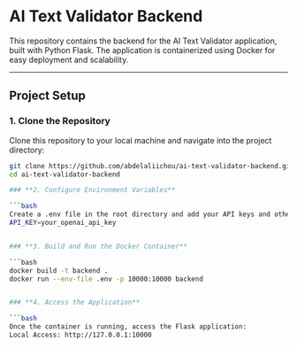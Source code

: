 # **AI Text Validator Backend**

This repository contains the backend for the AI Text Validator application, built with Python Flask. The application is containerized using Docker for easy deployment and scalability.

---

## **Project Setup**

### **1. Clone the Repository**

Clone this repository to your local machine and navigate into the project directory:

```bash
git clone https://github.com/abdelaliichou/ai-text-validator-backend.git
cd ai-text-validator-backend

### **2. Configure Environment Variables**

```bash
Create a .env file in the root directory and add your API keys and other environment-specific variables. Use the following format:
API_KEY=your_openai_api_key


### **3. Build and Run the Docker Container**

```bash
docker build -t backend .
docker run --env-file .env -p 10000:10000 backend


### **4. Access the Application**

```bash
Once the container is running, access the Flask application:
Local Access: http://127.0.0.1:10000

